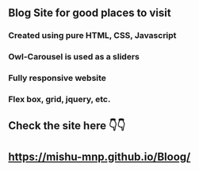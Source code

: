 ## Blog Site for good places to visit
### Created using pure HTML, CSS, Javascript
### Owl-Carousel is used as a sliders
### Fully responsive website 
### Flex box, grid, jquery, etc.

## Check the site here 👇👇
## https://mishu-mnp.github.io/Bloog/
